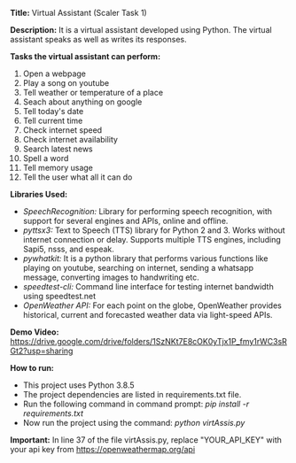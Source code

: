 **Title:** Virtual Assistant (Scaler Task 1)

**Description:** It is a virtual assistant developed using Python. The virtual assistant speaks as well as writes its responses.

**Tasks the virtual assistant can perform:**
1. Open a webpage
2. Play a song on youtube
3. Tell weather or temperature of a place
4. Seach about anything on google
5. Tell today's date
6. Tell current time
7. Check internet speed
8. Check internet availability
9. Search latest news
10. Spell a word
11. Tell memory usage
12. Tell the user what all it can do

**Libraries Used:**
- _SpeechRecognition:_ Library for performing speech recognition, with support for several engines and APIs, online and offline.
- _pyttsx3:_ Text to Speech (TTS) library for Python 2 and 3. Works without internet connection or delay. Supports multiple TTS engines, including Sapi5, nsss, and espeak.
- _pywhatkit:_ It is a python library that performs various functions like playing on youtube, searching on internet, sending a whatsapp message, converting images to handwriting etc.
- _speedtest-cli:_ Command line interface for testing internet bandwidth using speedtest.net
- _OpenWeather API:_ For each point on the globe, OpenWeather provides historical, current and forecasted weather data via light-speed APIs.

**Demo Video:**
https://drive.google.com/drive/folders/1SzNKt7E8cOK0yTjx1P_fmy1rWC3sRGt2?usp=sharing

**How to run:**
- This project uses Python 3.8.5
- The project dependencies are listed in requirements.txt file.
- Run the following command in command prompt: _pip install -r requirements.txt_
- Now run the project using the command: _python virtAssis.py_

**Important:**
In line 37 of the file virtAssis.py, replace "YOUR_API_KEY" with your api key from https://openweathermap.org/api
